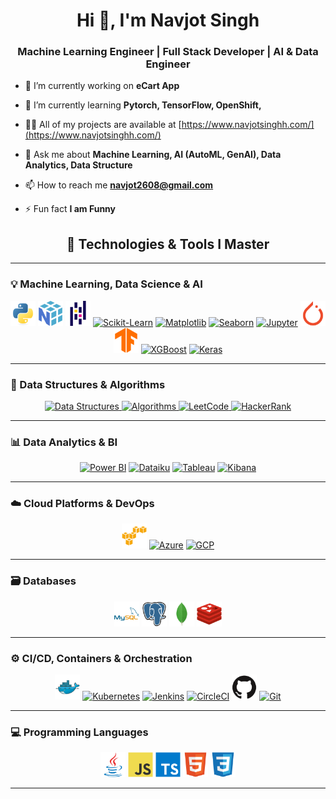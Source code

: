 <h1 align="center">Hi 👋, I'm Navjot Singh</h1>
<h3 align="center">Machine Learning Engineer | Full Stack Developer | AI & Data Engineer</h3>

- 🔭 I’m currently working on **eCart App**

- 🌱 I’m currently learning **Pytorch, TensorFlow, OpenShift,**

- 👨‍💻 All of my projects are available at [https://www.navjotsinghh.com/](https://www.navjotsinghh.com/)

- 💬 Ask me about **Machine Learning, AI (AutoML, GenAI), Data Analytics, Data Structure**

- 📫 How to reach me **navjot2608@gmail.com**

- ⚡ Fun fact **I am Funny**

<h2 align="center">🚀 Technologies & Tools I Master</h2>

---

### 💡 Machine Learning, Data Science & AI
<p align="center">
  <a href="https://www.python.org/" target="_blank"><img src="https://raw.githubusercontent.com/devicons/devicon/master/icons/python/python-original.svg" alt="Python" width="40" height="40"/></a>
  <a href="https://numpy.org/" target="_blank"><img src="https://raw.githubusercontent.com/devicons/devicon/master/icons/numpy/numpy-original.svg" alt="NumPy" width="40" height="40"/></a>
  <a href="https://pandas.pydata.org/" target="_blank"><img src="https://raw.githubusercontent.com/devicons/devicon/master/icons/pandas/pandas-original.svg" alt="Pandas" width="40" height="40"/></a>
  <a href="https://scikit-learn.org/" target="_blank"><img src="https://upload.wikimedia.org/wikipedia/commons/0/05/Scikit_learn_logo_small.svg" alt="Scikit-Learn" width="40" height="40"/></a>
  <a href="https://matplotlib.org/" target="_blank"><img src="https://upload.wikimedia.org/wikipedia/commons/8/84/Matplotlib_icon.svg" alt="Matplotlib" width="40" height="40"/></a>
  <a href="https://seaborn.pydata.org/" target="_blank"><img src="https://seaborn.pydata.org/_static/logo-wide-lightbg.svg" alt="Seaborn" width="80" height="40"/></a>
  <a href="https://jupyter.org/" target="_blank"><img src="https://upload.wikimedia.org/wikipedia/commons/3/38/Jupyter_logo.svg" alt="Jupyter" width="40" height="40"/></a>
  <a href="https://pytorch.org/" target="_blank"><img src="https://raw.githubusercontent.com/devicons/devicon/master/icons/pytorch/pytorch-original.svg" alt="PyTorch" width="40" height="40"/></a>
  <a href="https://www.tensorflow.org/" target="_blank"><img src="https://raw.githubusercontent.com/devicons/devicon/master/icons/tensorflow/tensorflow-original.svg" alt="TensorFlow" width="40" height="40"/></a>
  <a href="https://xgboost.ai/" target="_blank"><img src="https://upload.wikimedia.org/wikipedia/commons/6/69/XGBoost_logo.png" alt="XGBoost" width="40" height="40"/></a>
  <a href="https://keras.io/" target="_blank"><img src="https://upload.wikimedia.org/wikipedia/commons/a/ae/Keras_logo.svg" alt="Keras" width="40" height="40"/></a>
</p>

---

### 🧠 Data Structures & Algorithms
<p align="center">
  <a href="https://en.wikipedia.org/wiki/Data_structure" target="_blank">
    <img src="https://img.icons8.com/ios-filled/50/000000/data-structure.png" alt="Data Structures" width="40" height="40"/>
  </a>
  <a href="https://visualgo.net/en" target="_blank">
    <img src="https://img.icons8.com/ios-filled/50/algorithm.png" alt="Algorithms" width="40" height="40"/>
  </a>
  <a href="https://leetcode.com/" target="_blank">
    <img src="https://upload.wikimedia.org/wikipedia/commons/1/19/LeetCode_logo_black.png" alt="LeetCode" width="40" height="40"/>
  </a>
  <a href="https://www.hackerrank.com/" target="_blank">
    <img src="https://upload.wikimedia.org/wikipedia/commons/6/65/HackerRank_logo.png" alt="HackerRank" width="40" height="40"/>
  </a>
</p>

---

### 📊 Data Analytics & BI
<p align="center">
  <a href="https://powerbi.microsoft.com/" target="_blank"><img src="https://img.icons8.com/color/48/000000/power-bi.png" alt="Power BI" width="40" height="40"/></a>
  <a href="https://www.dataiku.com/" target="_blank"><img src="https://seeklogo.com/images/D/dataiku-logo-5829B65F0E-seeklogo.com.png" alt="Dataiku" width="40" height="40"/></a>
  <a href="https://www.tableau.com/" target="_blank"><img src="https://cdn.worldvectorlogo.com/logos/tableau-software.svg" alt="Tableau" width="40" height="40"/></a>
  <a href="https://www.elastic.co/kibana/" target="_blank"><img src="https://www.vectorlogo.zone/logos/elastic/elastic-icon.svg" alt="Kibana" width="40" height="40"/></a>
</p>

---

### ☁️ Cloud Platforms & DevOps
<p align="center">
  <a href="https://aws.amazon.com/" target="_blank"><img src="https://raw.githubusercontent.com/devicons/devicon/master/icons/amazonwebservices/amazonwebservices-original.svg" alt="AWS" width="40" height="40"/></a>
  <a href="https://azure.microsoft.com/" target="_blank"><img src="https://www.vectorlogo.zone/logos/microsoft_azure/microsoft_azure-icon.svg" alt="Azure" width="40" height="40"/></a>
  <a href="https://cloud.google.com/" target="_blank"><img src="https://www.vectorlogo.zone/logos/google_cloud/google_cloud-icon.svg" alt="GCP" width="40" height="40"/></a>
</p>

---

### 🗃️ Databases
<p align="center">
  <a href="https://www.mysql.com/" target="_blank"><img src="https://raw.githubusercontent.com/devicons/devicon/master/icons/mysql/mysql-original-wordmark.svg" alt="MySQL" width="40" height="40"/></a>
  <a href="https://www.postgresql.org/" target="_blank"><img src="https://raw.githubusercontent.com/devicons/devicon/master/icons/postgresql/postgresql-original.svg" alt="PostgreSQL" width="40" height="40"/></a>
  <a href="https://www.mongodb.com/" target="_blank"><img src="https://raw.githubusercontent.com/devicons/devicon/master/icons/mongodb/mongodb-original.svg" alt="MongoDB" width="40" height="40"/></a>
  <a href="https://redis.io/" target="_blank"><img src="https://raw.githubusercontent.com/devicons/devicon/master/icons/redis/redis-original.svg" alt="Redis" width="40" height="40"/></a>
</p>

---

### ⚙️ CI/CD, Containers & Orchestration
<p align="center">
  <a href="https://www.docker.com/" target="_blank"><img src="https://raw.githubusercontent.com/devicons/devicon/master/icons/docker/docker-original.svg" alt="Docker" width="40" height="40"/></a>
  <a href="https://kubernetes.io/" target="_blank"><img src="https://www.vectorlogo.zone/logos/kubernetes/kubernetes-icon.svg" alt="Kubernetes" width="40" height="40"/></a>
  <a href="https://www.jenkins.io/" target="_blank"><img src="https://www.vectorlogo.zone/logos/jenkins/jenkins-icon.svg" alt="Jenkins" width="40" height="40"/></a>
  <a href="https://circleci.com/" target="_blank"><img src="https://www.vectorlogo.zone/logos/circleci/circleci-icon.svg" alt="CircleCI" width="40" height="40"/></a>
  <a href="https://github.com/" target="_blank"><img src="https://raw.githubusercontent.com/devicons/devicon/master/icons/github/github-original.svg" alt="GitHub" width="40" height="40"/></a>
  <a href="https://git-scm.com/" target="_blank"><img src="https://www.vectorlogo.zone/logos/git-scm/git-scm-icon.svg" alt="Git" width="40" height="40"/></a>
</p>

---

### 💻 Programming Languages
<p align="center">
  <a href="https://www.java.com/" target="_blank"><img src="https://raw.githubusercontent.com/devicons/devicon/master/icons/java/java-original.svg" alt="Java" width="40" height="40"/></a>
  <a href="https://developer.mozilla.org/en-US/docs/Web/JavaScript" target="_blank"><img src="https://raw.githubusercontent.com/devicons/devicon/master/icons/javascript/javascript-original.svg" alt="JavaScript" width="40" height="40"/></a>
  <a href="https://www.typescriptlang.org/" target="_blank"><img src="https://raw.githubusercontent.com/devicons/devicon/master/icons/typescript/typescript-original.svg" alt="TypeScript" width="40" height="40"/></a>
  <a href="https://www.w3.org/html/" target="_blank"><img src="https://raw.githubusercontent.com/devicons/devicon/master/icons/html5/html5-original.svg" alt="HTML5" width="40" height="40"/></a>
  <a href="https://www.w3schools.com/css/" target="_blank"><img src="https://raw.githubusercontent.com/devicons/devicon/master/icons/css3/css3-original.svg" alt="CSS3" width="40" height="40"/></a>
</p>

---

</p>

